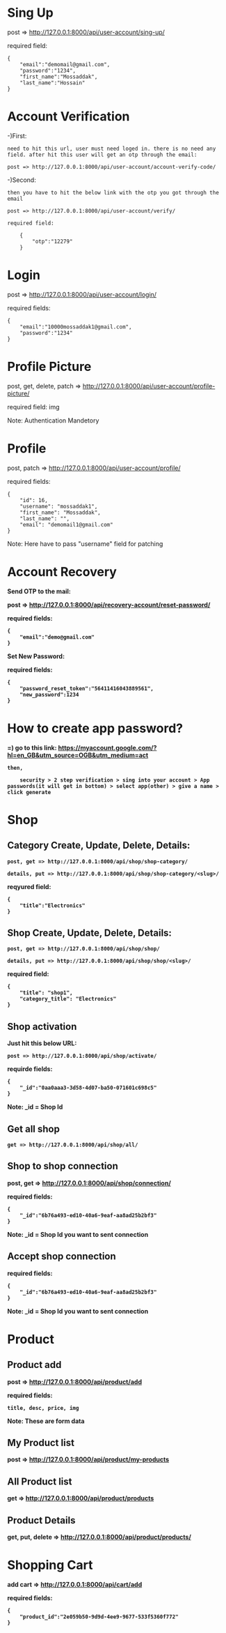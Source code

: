 # Sing Up
post => http://127.0.0.1:8000/api/user-account/sing-up/

required field: 

    {
        "email":"demomail@gmail.com",
        "password":"1234",
        "first_name":"Mossaddak",
        "last_name":"Hossain"
    }

# Account Verification
-)First:

    need to hit this url, user must need loged in. there is no need any field. after hit this user will get an otp through the email:

    post => http://127.0.0.1:8000/api/user-account/account-verify-code/

-)Second:

    then you have to hit the below link with the otp you got through the email 

    post => http://127.0.0.1:8000/api/user-account/verify/

    required field:

        {
            "otp":"12279"
        }

# Login
post => http://127.0.0.1:8000/api/user-account/login/

required fields:

    {
        "email":"10000mossaddak1@gmail.com",
        "password":"1234"
    }

# Profile Picture

post, get, delete, patch => http://127.0.0.1:8000/api/user-account/profile-picture/

required field: img

Note: Authentication Mandetory

# Profile 
post, patch => http://127.0.0.1:8000/api/user-account/profile/

required fields:

    {
        "id": 16,
        "username": "mossaddak1",
        "first_name": "Mossaddak",
        "last_name": "",
        "email": "demomail1@gmail.com"
    }

Note: Here have to pass "username" field for patching


# Account Recovery

<b>Send OTP to the mail:

post => http://127.0.0.1:8000/api/recovery-account/reset-password/

required fields:

    {
        "email":"demo@gmail.com"
    }

<b>Set New Password:</b>

required fields:

    {
        "password_reset_token":"56411416043889561",
        "new_password":1234
    }


# How to create app password?
=)
    go to this link: https://myaccount.google.com/?hl=en_GB&utm_source=OGB&utm_medium=act

    then,

        security > 2 step verification > sing into your account > App passwords(it will get in bottom) > select app(other) > give a name > click generate


# Shop

<h2>Category Create, Update, Delete, Details:</h2>

    post, get => http://127.0.0.1:8000/api/shop/shop-category/

    details, put => http://127.0.0.1:8000/api/shop/shop-category/<slug>/

reqyured field:

    {
        "title":"Electronics"
    }


<h2>Shop Create, Update, Delete, Details:</h2>

    post, get => http://127.0.0.1:8000/api/shop/shop/

    details, put => http://127.0.0.1:8000/api/shop/shop/<slug>/

required field:

    {
        "title": "shop1",
        "category_title": "Electronics"
    }

<h2>Shop activation</h2>

<p>Just hit this below URL:</p>

    post => http://127.0.0.1:8000/api/shop/activate/

requirde fields:

    {
        "_id":"0aa0aaa3-3d58-4d07-ba50-071601c698c5"
    }
    
<b>Note: _id = Shop Id</b>


<h2>Get all shop</h2>

    get => http://127.0.0.1:8000/api/shop/all/



<h2>Shop to shop connection</h2>

post, get => http://127.0.0.1:8000/api/shop/connection/

required fields:

    {
        "_id":"6b76a493-ed10-40a6-9eaf-aa8ad25b2bf3"
    }

<b>Note: _id = Shop Id you want to sent connection</b>

<h2>Accept shop connection</h2>

required fields:

    {
        "_id":"6b76a493-ed10-40a6-9eaf-aa8ad25b2bf3"
    }

<b>Note: _id = Shop Id you want to sent connection</b>


# Product 

<h2>Product add</h2>

post => http://127.0.0.1:8000/api/product/add

required fields:

    title, desc, price, img

Note: These are form data

<h2>My Product list</h2>

post => http://127.0.0.1:8000/api/product/my-products

<h2>All Product list</h2>

get => http://127.0.0.1:8000/api/product/products


<h2>Product Details</h2>

get, put, delete => http://127.0.0.1:8000/api/product/products/<slug>

# Shopping Cart

add cart => http://127.0.0.1:8000/api/cart/add

required fields:

    {
        "product_id":"2e059b50-9d9d-4ee9-9677-533f5360f772"
    }





